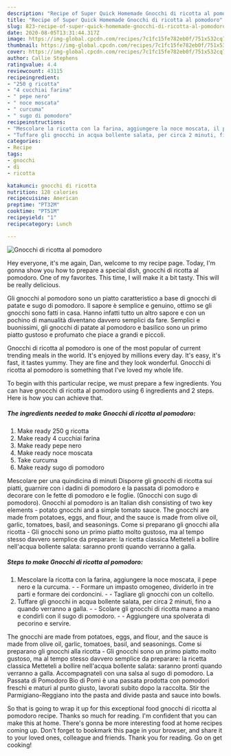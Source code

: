 ```yaml
---
description: "Recipe of Super Quick Homemade Gnocchi di ricotta al pomodoro"
title: "Recipe of Super Quick Homemade Gnocchi di ricotta al pomodoro"
slug: 823-recipe-of-super-quick-homemade-gnocchi-di-ricotta-al-pomodoro
date: 2020-08-05T13:31:44.317Z
image: https://img-global.cpcdn.com/recipes/7c1fc15fe782eb0f/751x532cq70/gnocchi-di-ricotta-al-pomodoro-recipe-main-photo.jpg
thumbnail: https://img-global.cpcdn.com/recipes/7c1fc15fe782eb0f/751x532cq70/gnocchi-di-ricotta-al-pomodoro-recipe-main-photo.jpg
cover: https://img-global.cpcdn.com/recipes/7c1fc15fe782eb0f/751x532cq70/gnocchi-di-ricotta-al-pomodoro-recipe-main-photo.jpg
author: Callie Stephens
ratingvalue: 4.4
reviewcount: 43115
recipeingredient:
- "250 g ricotta"
- "4 cucchiai farina"
- " pepe nero"
- " noce moscata"
- " curcuma"
- " sugo di pomodoro"
recipeinstructions:
- "Mescolare la ricotta con la farina, aggiungere la noce moscata, il pepe nero e la curcuma.  Formare un impasto omogeneo, dividerlo in tre parti e formare dei cordoncini.  Tagliare gli gnocchi con un coltello."
- "Tuffare gli gnocchi in acqua bollente salata, per circa 2 minuti, fino a quando verranno a galla.  Scolare gli gnocchi di ricotta mano a mano e condirli con il sugo di pomodoro.  Aggiungere una spolverata di pecorino e servire."
categories:
- Recipe
tags:
- gnocchi
- di
- ricotta

katakunci: gnocchi di ricotta 
nutrition: 128 calories
recipecuisine: American
preptime: "PT32M"
cooktime: "PT51M"
recipeyield: "1"
recipecategory: Lunch

---
```



![Gnocchi di ricotta al pomodoro](https://img-global.cpcdn.com/recipes/7c1fc15fe782eb0f/751x532cq70/gnocchi-di-ricotta-al-pomodoro-recipe-main-photo.jpg)

Hey everyone, it's me again, Dan, welcome to my recipe page. Today, I'm gonna show you how to prepare a special dish, gnocchi di ricotta al pomodoro. One of my favorites. This time, I will make it a bit tasty. This will be really delicious.

Gli gnocchi al pomodoro sono un piatto caratteristico a base di gnocchi di patate e sugo di pomodoro. Il sapore è semplice e genuino, ottimo se gli gnocchi sono fatti in casa. Hanno infatti tutto un altro sapore e con un pochino di manualità diventano davvero semplici da fare. Semplici e buonissimi, gli gnocchi di patate al pomodoro e basilico sono un primo piatto gustoso e profumato che piace a grandi e piccoli.

Gnocchi di ricotta al pomodoro is one of the most popular of current trending meals in the world. It's enjoyed by millions every day. It's easy, it's fast, it tastes yummy. They are fine and they look wonderful. Gnocchi di ricotta al pomodoro is something that I've loved my whole life.


To begin with this particular recipe, we must prepare a few ingredients. You can have gnocchi di ricotta al pomodoro using 6 ingredients and 2 steps. Here is how you can achieve that.

<!--inarticleads1-->

##### The ingredients needed to make Gnocchi di ricotta al pomodoro:

1. Make ready 250 g ricotta
1. Make ready 4 cucchiai farina
1. Make ready  pepe nero
1. Make ready  noce moscata
1. Take  curcuma
1. Make ready  sugo di pomodoro


Mescolare per una quindicina di minuti Disporre gli gnocchi di ricotta sui piatti, guarnire con i dadini di pomodoro e la passata di pomodoro e decorare con le fette di pomodoro e le foglie. (Gnocchi con sugo di pomodoro). Gnocchi al pomodoro is an Italian dish consisting of two key elements - potato gnocchi and a simple tomato sauce. The gnocchi are made from potatoes, eggs, and flour, and the sauce is made from olive oil, garlic, tomatoes, basil, and seasonings. Come si preparano gli gnocchi alla ricotta - Gli gnocchi sono un primo piatto molto gustoso, ma al tempo stesso davvero semplice da preparare: la ricetta classica Metteteli a bollire nell&#39;acqua bollente salata: saranno pronti quando verranno a galla. 

<!--inarticleads2-->

##### Steps to make Gnocchi di ricotta al pomodoro:

1. Mescolare la ricotta con la farina, aggiungere la noce moscata, il pepe nero e la curcuma. -  - Formare un impasto omogeneo, dividerlo in tre parti e formare dei cordoncini. -  - Tagliare gli gnocchi con un coltello.
1. Tuffare gli gnocchi in acqua bollente salata, per circa 2 minuti, fino a quando verranno a galla. -  - Scolare gli gnocchi di ricotta mano a mano e condirli con il sugo di pomodoro. -  - Aggiungere una spolverata di pecorino e servire.


The gnocchi are made from potatoes, eggs, and flour, and the sauce is made from olive oil, garlic, tomatoes, basil, and seasonings. Come si preparano gli gnocchi alla ricotta - Gli gnocchi sono un primo piatto molto gustoso, ma al tempo stesso davvero semplice da preparare: la ricetta classica Metteteli a bollire nell&#39;acqua bollente salata: saranno pronti quando verranno a galla. Accompagnateli con una salsa al sugo di pomodoro. La Passata di Pomodoro Bio di Pomì è una passata prodotta con pomodori freschi e maturi al punto giusto, lavorati subito dopo la raccolta. Stir the Parmigiano-Reggiano into the pasta and divide pasta and sauce into bowls. 

So that is going to wrap it up for this exceptional food gnocchi di ricotta al pomodoro recipe. Thanks so much for reading. I'm confident that you can make this at home. There's gonna be more interesting food at home recipes coming up. Don't forget to bookmark this page in your browser, and share it to your loved ones, colleague and friends. Thank you for reading. Go on get cooking!
